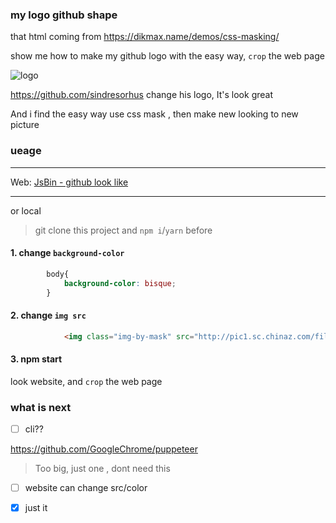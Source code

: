 ### my logo github shape

that html coming from https://dikmax.name/demos/css-masking/

show me how to make my github logo with the easy way, `crop` the web page

![logo](https://avatars2.githubusercontent.com/u/20272484?s=460&v=4)

https://github.com/sindresorhus change his logo, It's look great

And i find the easy way use css mask , then make new looking to new picture 

### ueage

---

Web: [JsBin - github look like](http://jsbin.com/yepoduvavi/edit?html,js,output)

---

or local

>  git clone this project and  `npm i`/`yarn` before

#### 1. change `background-color`

``` css
        body{
            background-color: bisque;
        }
```

#### 2. change `img src `

``` html
            <img class="img-by-mask" src="http://pic1.sc.chinaz.com/files/pic/pic9/201410/apic7065.jpg" alt="" srcset="">
```

#### 3. npm start

look website, and `crop` the web page

### what is next

- [ ] cli?? 

https://github.com/GoogleChrome/puppeteer 

> Too big, just one , dont need this

- [ ] website can change src/color

- [x] just it